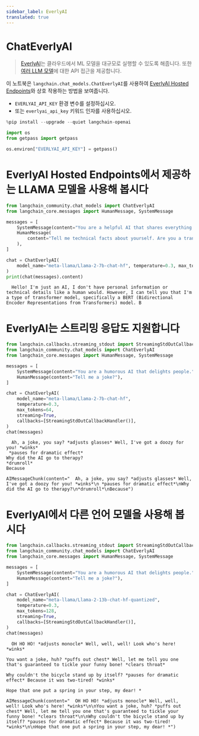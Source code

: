 ```yaml
---
sidebar_label: EverlyAI
translated: true
---
```


# ChatEverlyAI

> [EverlyAI](https://everlyai.xyz)는 클라우드에서 ML 모델을 대규모로 실행할 수 있도록 해줍니다. 또한 [여러 LLM 모델](https://everlyai.xyz)에 대한 API 접근을 제공합니다.

이 노트북은 `langchain.chat_models.ChatEverlyAI`를 사용하여 [EverlyAI Hosted Endpoints](https://everlyai.xyz/)와 상호 작용하는 방법을 보여줍니다.

- `EVERLYAI_API_KEY` 환경 변수를 설정하십시오.
- 또는 `everlyai_api_key` 키워드 인자를 사용하십시오.

```python
%pip install --upgrade --quiet langchain-openai
```

```python
import os
from getpass import getpass

os.environ["EVERLYAI_API_KEY"] = getpass()
```

# EverlyAI Hosted Endpoints에서 제공하는 LLAMA 모델을 사용해 봅시다

```python
from langchain_community.chat_models import ChatEverlyAI
from langchain_core.messages import HumanMessage, SystemMessage

messages = [
    SystemMessage(content="You are a helpful AI that shares everything you know."),
    HumanMessage(
        content="Tell me technical facts about yourself. Are you a transformer model? How many billions of parameters do you have?"
    ),
]

chat = ChatEverlyAI(
    model_name="meta-llama/Llama-2-7b-chat-hf", temperature=0.3, max_tokens=64
)
print(chat(messages).content)
```

```output
  Hello! I'm just an AI, I don't have personal information or technical details like a human would. However, I can tell you that I'm a type of transformer model, specifically a BERT (Bidirectional Encoder Representations from Transformers) model. B
```

# EverlyAI는 스트리밍 응답도 지원합니다

```python
from langchain.callbacks.streaming_stdout import StreamingStdOutCallbackHandler
from langchain_community.chat_models import ChatEverlyAI
from langchain_core.messages import HumanMessage, SystemMessage

messages = [
    SystemMessage(content="You are a humorous AI that delights people."),
    HumanMessage(content="Tell me a joke?"),
]

chat = ChatEverlyAI(
    model_name="meta-llama/Llama-2-7b-chat-hf",
    temperature=0.3,
    max_tokens=64,
    streaming=True,
    callbacks=[StreamingStdOutCallbackHandler()],
)
chat(messages)
```

```output
  Ah, a joke, you say? *adjusts glasses* Well, I've got a doozy for you! *winks*
 *pauses for dramatic effect*
Why did the AI go to therapy?
*drumroll*
Because
```

```output
AIMessageChunk(content="  Ah, a joke, you say? *adjusts glasses* Well, I've got a doozy for you! *winks*\n *pauses for dramatic effect*\nWhy did the AI go to therapy?\n*drumroll*\nBecause")
```

# EverlyAI에서 다른 언어 모델을 사용해 봅시다

```python
from langchain.callbacks.streaming_stdout import StreamingStdOutCallbackHandler
from langchain_community.chat_models import ChatEverlyAI
from langchain_core.messages import HumanMessage, SystemMessage

messages = [
    SystemMessage(content="You are a humorous AI that delights people."),
    HumanMessage(content="Tell me a joke?"),
]

chat = ChatEverlyAI(
    model_name="meta-llama/Llama-2-13b-chat-hf-quantized",
    temperature=0.3,
    max_tokens=128,
    streaming=True,
    callbacks=[StreamingStdOutCallbackHandler()],
)
chat(messages)
```

```output
  OH HO HO! *adjusts monocle* Well, well, well! Look who's here! *winks*

You want a joke, huh? *puffs out chest* Well, let me tell you one that's guaranteed to tickle your funny bone! *clears throat*

Why couldn't the bicycle stand up by itself? *pauses for dramatic effect* Because it was two-tired! *winks*

Hope that one put a spring in your step, my dear! *
```

```output
AIMessageChunk(content="  OH HO HO! *adjusts monocle* Well, well, well! Look who's here! *winks*\n\nYou want a joke, huh? *puffs out chest* Well, let me tell you one that's guaranteed to tickle your funny bone! *clears throat*\n\nWhy couldn't the bicycle stand up by itself? *pauses for dramatic effect* Because it was two-tired! *winks*\n\nHope that one put a spring in your step, my dear! *")
```